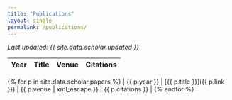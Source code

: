 ```yaml
---
title: "Publications"
layout: single
permalink: /publications/
---
```


_Last updated: {{ site.data.scholar.updated }}_

| Year | Title | Venue | Citations |
|------|-------|-------|-----------|
{% for p in site.data.scholar.papers %}
| {{ p.year }} | [{{ p.title }}]({{ p.link }}) | {{ p.venue | xml_escape }} | {{ p.citations }} |
{% endfor %}
